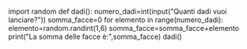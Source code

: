 import random
def dadi():
  numero_dadi=int(input("Quanti dadi vuoi lanciare?"))
  somma_facce=0 
  for elemento in range(numero_dadi):
    elemento=random.randint(1,6)
    somma_facce=somma_facce+elemento
  print("La somma delle facce è:",somma_facce)
dadi()
